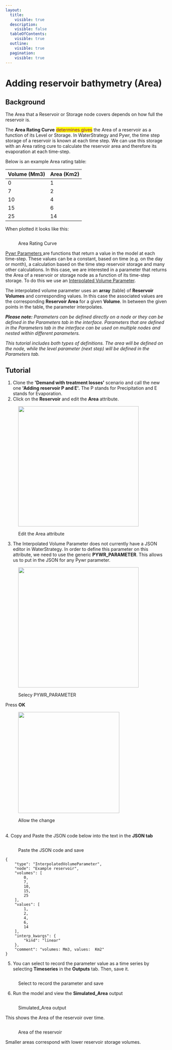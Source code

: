 ```yaml
---
layout:
  title:
    visible: true
  description:
    visible: false
  tableOfContents:
    visible: true
  outline:
    visible: true
  pagination:
    visible: true
---
```


# Adding reservoir bathymetry (Area)

## Background <a href="#background" id="background"></a>

The Area that a Reservoir or Storage node covers depends on how full the reservoir is.

The **Area Rating Curve** <mark style="color:purple;">determines gives</mark> the Area of a reservoir as a function of its Level or Storage. In WaterStrategy and Pywr, the time step storage of a reservoir is known at each time step. We can use this storage with an Area rating cure to calculate the reservoir area and therefore its evaporation at each time-step.

Below is an example Area rating table:

| Volume (Mm3) | Area (Km2) |
| ------------ | ---------- |
| 0            | 1          |
| 7            | 2          |
| 10           | 4          |
| 15           | 6          |
| 25           | 14         |

When plotted it looks like this:

<figure><img src="../../../.gitbook/assets/image (162).png" alt=""><figcaption><p>Area Rating Curve</p></figcaption></figure>

[Pywr Parameters ](https://water-strategy.gitbook.io/water-strategy/modelling-fundamentals/parameters)are functions that return a value in the model at each time-step. These values can be a constant, based on time (e.g. on the day or month), a calculation based on the time step reservoir storage and many other calculations. In this case, we are interested in a parameter that returns the Area of a reservoir or storage node as a function of its time-step storage. To do this we use an [Interpolated Volume Parameter](https://water-strategy.gitbook.io/water-strategy/modelling-fundamentals/parameters/interpolated-volume).

The interpolated volume parameter uses an **array** (table) of **Reservoir Volumes** and corresponding values. In this case the associated values are the corresponding **Reservoir Area** for a given **Volume**. In between the given points in the table, the parameter interpolates.

_**Please note:** Parameters can be defined directly on a node or they can be defined in the Parameters tab in the interface. Parameters that are defined in the Parameters tab in the interface can be used on multiple nodes and nested within different parameters._

_This tutorial includes both types of definitions. The area will be defined on the node, while the level parameter (next step) will be defined in the Parameters tab._

## Tutorial <a href="#tutorial" id="tutorial"></a>

1. Clone the **'Demand with treatment losses'** scenario and call the new one **'Adding reservoir P and E'.** The P stands for Precipitation and E stands for Evaporation.&#x20;
2. Click on the **Reservoir** and edit the **Area** attribute.

<figure><img src="../../../.gitbook/assets/image (115).png" alt="" width="375"><figcaption><p>Edit the Area attribute</p></figcaption></figure>

3. The Interpolated Volume Parameter does not currently have a JSON editor in WaterStrategy. In order to define this parameter on this attribute, we need to use the generic **PYWR\_PARAMETER**. This allows us to put in the JSON for any Pywr parameter.

<figure><img src="../../../.gitbook/assets/image (85).png" alt="" width="375"><figcaption><p>Selecy PYWR_PARAMETER</p></figcaption></figure>

Press **OK**

<figure><img src="../../../.gitbook/assets/image (65).png" alt="" width="315"><figcaption><p>Allow the change</p></figcaption></figure>

\
4\. Copy and Paste the JSON code below into the text in the **JSON tab**

<figure><img src="../../../.gitbook/assets/image (84).png" alt=""><figcaption><p>Paste the JSON code and save</p></figcaption></figure>

```
{
	"type": "InterpolatedVolumeParameter",
	"node": "Example reservoir",
	"volumes": [
		0,
		7,
		10,
		15,
		25
	],
	"values": [
		1,
		2,
		4,
		6,
		14
	],
	"interp_kwargs": {
		"kind": "linear"
	},
	"comment": "volumes: Mm3, values:  Km2"
}
```

5. You can select to record the parameter value as a time series by selecting **Timeseries** in the **Outputs** tab. Then, save it.

<figure><img src="../../../.gitbook/assets/image (86).png" alt=""><figcaption><p>Select to record the parameter and save</p></figcaption></figure>

6. Run the model and view the **Simulated\_Area** output

<figure><img src="../../../.gitbook/assets/image (68).png" alt=""><figcaption><p>Simulated_Area output</p></figcaption></figure>

This shows the Area of the reservoir over time.

<figure><img src="../../../.gitbook/assets/image (88).png" alt=""><figcaption><p>Area of the reservoir</p></figcaption></figure>

Smaller areas correspond with lower reservoir storage volumes.

